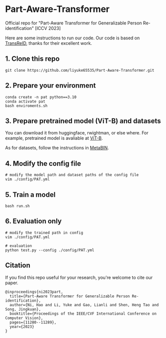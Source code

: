 # Part-Aware-Transformer
Official repo for "Part-Aware Transformer for Generalizable Person Re-identification" [ICCV 2023]

Here are some instructions to run our code.
Our code is based on [TransReID](https://github.com/damo-cv/TransReID), thanks for their excellent work.

## 1. Clone this repo
```
git clone https://github.com/liyuke65535/Part-Aware-Transformer.git
```

## 2. Prepare your environment
```
conda create -n pat python==3.10
conda activate pat
bash enviroments.sh
```

## 3. Prepare pretrained model (ViT-B) and datasets
You can download it from huggingface, rwightman, or else where.
For example, pretrained model is avaliable at [ViT-B](https://github.com/rwightman/pytorch-image-models/releases/download/v0.1-vitjx/jx_vit_base_p16_224-80ecf9dd.pth).

As for datasets, follow the instructions in [MetaBIN](https://github.com/bismex/MetaBIN#8-datasets).

## 4. Modify the config file
```
# modify the model path and dataset paths of the config file
vim ./config/PAT.yml
```

## 5. Train a model
```
bash run.sh
```

## 6. Evaluation only
```
# modify the trained path in config
vim ./config/PAT.yml

# evaluation
python test.py --config ./config/PAT.yml
```
## Citation
If you find this repo useful for your research, you're welcome to cite our paper.
```
@inproceedings{ni2023part,
  title={Part-Aware Transformer for Generalizable Person Re-identification},
  author={Ni, Hao and Li, Yuke and Gao, Lianli and Shen, Heng Tao and Song, Jingkuan},
  booktitle={Proceedings of the IEEE/CVF International Conference on Computer Vision},
  pages={11280--11289},
  year={2023}
}
```
